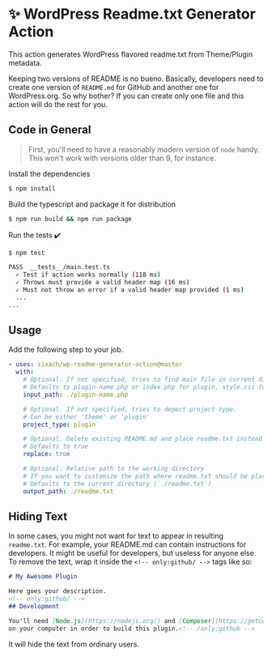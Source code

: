 # ✨ WordPress Readme.txt Generator Action

This action generates WordPress flavored readme.txt from Theme/Plugin metadata.

Keeping two versions of README is no bueno. Basically, developers need to create one version of ```README.md``` for GitHub and another one for WordPress.org. So why bother? If you can create only one file and this action will do the rest for you.

## Code in General

> First, you'll need to have a reasonably modern version of `node` handy. This won't work with versions older than 9, for instance.

Install the dependencies  
```bash
$ npm install
```

Build the typescript and package it for distribution
```bash
$ npm run build && npm run package
```

Run the tests :heavy_check_mark:  
```bash
$ npm test

PASS  __tests__/main.test.ts
  ✓ Test if action works normally (118 ms)
  ✓ Throws must provide a valid header map (16 ms)
  ✓ Must not throw an error if a valid header map provided (1 ms)
  ...
...
```

## Usage

Add the following step to your job.

```yml
- uses: sixach/wp-readme-generator-action@master
  with:
    # Optional. If not specified, tries to find main file in current directory.
    # Defaults to plugin-name.php or index.php for plugin, style.css for theme.
    input_path: ./plugin-name.php

    # Optional. If not specified, tries to depect project type.
    # Can be either 'theme' or 'plugin'
    project_type: plugin

    # Optional. Delete existing README.md and place readme.txt instead
    # Defaults to true
    replace: true

    # Optional. Relative path to the working directory
    # If you want to customize the path where readme.txt should be placed
    # Defaults to the current directory (`./readme.txt`)
    output_path: ./readme.txt
```

## Hiding Text

In some cases, you might not want for text to appear in resulting `readme.txt`. For example, your README.md can contain instructions for developers. It might be useful for developers, but useless for anyone else. To remove the text, wrap it inside the `<!-- only:github/ -->` tags like so:

```md
# My Awesome Plugin

Here goes your description.
<!-- only:github/ -->
## Development

You'll need [Node.js](https://nodejs.org/) and [Composer](https://getcomposer.org/) installed
on your computer in order to build this plugin.<!-- /only:github -->
```

It will hide the text from ordinary users.